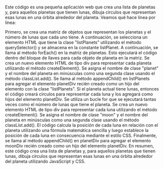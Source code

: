 Este código es una pequeña aplicación web que crea una lista de planetas y, para aquellos planetas que tienen lunas, dibuja círculos que representan esas lunas en una órbita alrededor del planeta. Veamos qué hace línea por línea:

Primero, se crea una matriz de objetos que representan los planetas y el número de lunas que cada uno tiene.
A continuación, se selecciona un elemento HTML que tiene la clase "listPlanets" utilizando el método querySelector() y se almacena en la constante listPlanet.
A continuación, se llama al método forEach() en la matriz de planetas. Esto ejecutará el código dentro del bloque de llaves para cada objeto de planeta en la matriz.
Se crea un nuevo elemento HTML de tipo div para representar cada planeta utilizando el método createElement(). Se asigna el nombre de clase "planet" y el nombre del planeta en minúsculas como una segunda clase usando el método classList.add().
Se llama al método appendChild() en listPlanets para agregar el elemento planetDiv recién creado como un hijo del elemento con la clase "listPlanets".
Si el planeta actual tiene lunas, entonces el código creará círculos para representar cada luna y los agregará como hijos del elemento planetDiv. Se utiliza un bucle for que se ejecutará tantas veces como el número de lunas que tiene el planeta.
Se crea un nuevo elemento HTML de tipo div para representar cada luna utilizando el método createElement(). Se asigna el nombre de clase "moon" y el nombre del planeta en minúsculas como una segunda clase usando el método classList.add().
El código calcula la posición de cada luna en relación con el planeta utilizando una fórmula matemática sencilla y luego establece la posición de cada luna en consecuencia mediante el estilo CSS.
Finalmente, se llama al método appendChild() en planetDiv para agregar el elemento moonDiv recién creado como un hijo del elemento planetDiv.
En resumen, este código crea una lista de planetas y, para aquellos planetas que tienen lunas, dibuja círculos que representan esas lunas en una órbita alrededor del planeta utilizando JavaScript y CSS.